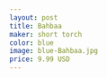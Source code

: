 ```yaml
---
layout: post
title: Bahbaa
maker: short torch
color: blue
image: blue-Bahbaa.jpg
price: 9.99 USD
---
```

